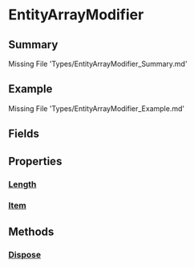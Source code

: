 # EntityArrayModifier
## Summary
Missing File 'Types/EntityArrayModifier_Summary.md'
## Example
Missing File 'Types/EntityArrayModifier_Example.md'
## Fields
## Properties
### [Length](Types/EntityArrayModifier/P/Length.md)
### [Item](Types/EntityArrayModifier/P/Item.md)
## Methods
### [Dispose](Types/EntityArrayModifier/M/Dispose.md)
